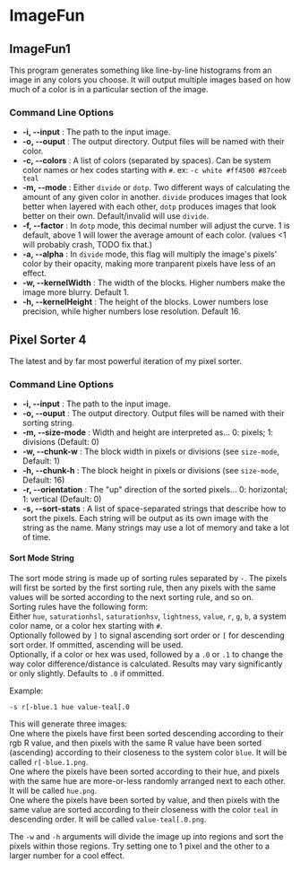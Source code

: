 # ImageFun

## ImageFun1

This program generates something like line-by-line histograms from an image in any colors you choose. It will output multiple images based on how much of a color is in a particular section of the image.  

### Command Line Options

- **-i, --input** : The path to the input image.
- **-o, --ouput** : The output directory. Output files will be named with their color.
- **-c, --colors** : A list of colors (separated by spaces). Can be system color names or hex codes starting with `#`. ex: `-c white #ff4500 #87ceeb teal`
- **-m, --mode** : Either `divide` or `dotp`. Two different ways of calculating the amount of any given color in another. `divide` produces images that look better when layered with each other, `dotp` produces images that look better on their own. Default/invalid will use `divide`.
- **-f, --factor** : In `dotp` mode, this decimal number will adjust the curve. 1 is default, above 1 will lower the average amount of each color. (values <1 will probably crash, TODO fix that.)
- **-a, --alpha** : In `divide` mode, this flag will multiply the image's pixels' color by their opacity, making more tranparent pixels have less of an effect.
- **-w, --kernelWidth** : The width of the blocks. Higher numbers make the image more blurry. Default 1.
- **-h, --kernelHeight** : The height of the blocks. Lower numbers lose precision, while higher numbers lose resolution. Default 16.

## Pixel Sorter 4

The latest and by far most powerful iteration of my pixel sorter.

### Command Line Options

- **-i, --input** : The path to the input image.
- **-o, --ouput** : The output directory. Output files will be named with their sorting string.
- **-m, --size-mode** : Width and height are interpreted as... 0: pixels; 1: divisions (Default: 0)
- **-w, --chunk-w** : The block width in pixels or divisions (see `size-mode`, Default: 1)
- **-h, --chunk-h** : The block height in pixels or divisions (see `size-mode`, Default: 16)
- **-r, --orientation** : The "up" direction of the sorted pixels... 0: horizontal; 1: vertical (Default: 0)
- **-s, --sort-stats** : A list of space-separated strings that describe how to sort the pixels. Each string will be output as its own image with the string as the name. Many strings may use a lot of memory and take a lot of time.

#### Sort Mode String

The sort mode string is made up of sorting rules separated by `-`. The pixels will first be sorted by the first sorting rule, then any pixels with the same values will be sorted according to the next sorting rule, and so on.  
Sorting rules have the following form:  
Either `hue`, `saturationhsl`, `saturationhsv`, `lightness`, `value`, `r`, `g`, `b`, a system color name, or a color hex starting with `#`.  
Optionally followed by `]` to signal ascending sort order or `[` for descending sort order. If ommitted, ascending will be used.  
Optionally, if a color or hex was used, followed by a `.0` or `.1` to change the way color difference/distance is calculated. Results may vary significantly or only slightly. Defaults to `.0` if ommitted.  

Example:  
```
-s r[-blue.1 hue value-teal[.0
```  
This will generate three images:  
One where the pixels have first been sorted descending according to their rgb R value, and then pixels with the same R value have been sorted (ascending) according to their closeness to the system color `blue`. It will be called `r[-blue.1.png`.  
One where the pixels have been sorted according to their hue, and pixels with the same hue are more-or-less randomly arranged next to each other. It will be called `hue.png`.  
One where the pixels have been sorted by value, and then pixels with the same value are sorted according to their closeness with the color `teal` in descending order. It will be called `value-teal[.0.png`.  

The `-w` and `-h` arguments will divide the image up into regions and sort the pixels within those regions. Try setting one to 1 pixel and the other to a larger number for a cool effect.
